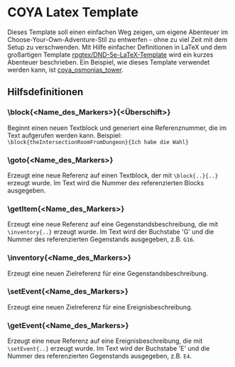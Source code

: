 # COYA Latex Template

Dieses Template soll einen einfachen Weg zeigen, um eigene Abenteuer im Choose-Your-Own-Adventure-Stil zu entwerfen - ohne zu viel Zeit mit dem Setup zu verschwenden.
Mit Hilfe einfacher Definitionen in LaTeX und dem großartigen Template [rpgtex/DND-5e-LaTeX-Template](https://github.com/rpgtex/DND-5e-LaTeX-Template) wird ein kurzes Abenteuer beschrieben. Ein Beispiel, wie dieses Template verwendet werden kann, ist [coya_osmonias_tower](https://github.com/bearbob/coya_osmonias_tower).

## Hilfsdefinitionen

### \block{<Name_des_Markers>}{<Überschift>}

Beginnt einen neuen Textblock und generiert eine Referenznummer, die im Text aufgerufen werden kann.
Beispiel: ```\block{theIntersectionRoomFromDungeon}{Ich habe die Wahl}```

### \goto{<Name_des_Markers>}

Erzeugt eine neue Referenz auf einen Textblock, der mit `\block{..}{..}` erzeugt wurde.
Im Text wird die Nummer des referenzierten Blocks ausgegeben.

### \getItem{<Name_des_Markers>}

Erzeugt eine neue Referenz auf eine Gegenstandsbeschreibung, die mit `\inventory{..}` erzeugt wurde.
Im Text wird der Buchstabe 'G' und die Nummer des referenzierten Gegenstands ausgegeben, z.B. `G16`.

### \inventory{<Name_des_Markers>}

Erzeugt eine neuen Zielreferenz für eine Gegenstandsbeschreibung.

### \setEvent{<Name_des_Markers>}

Erzeugt eine neuen Zielreferenz für eine Ereignisbeschreibung.

### \getEvent{<Name_des_Markers>}

Erzeugt eine neue Referenz auf eine Ereignisbeschreibung, die mit `\setEvent{..}` erzeugt wurde.
Im Text wird der Buchstabe 'E' und die Nummer des referenzierten Gegenstands ausgegeben, z.B. `E4`.
